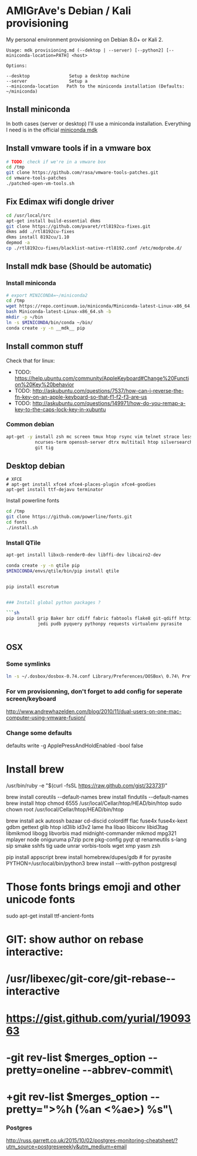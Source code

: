 # AMIGrAve's Debian / Kali provisioning

My personal environment provisionning on Debian 8.0+ or Kali 2.

```docopt
Usage: mdk provisioning.md (--dektop | --server) [--python2] [--miniconda-location=PATH] <host>

Options:

--desktop               Setup a desktop machine
--server                Setup a 
--miniconda-location   Path to the miniconda installation (Defaults: ~/miniconda)
```

## Install miniconda

In both cases (server or desktop) I'll use a miniconda installation.
Everything I need is in the official [miniconda mdk](https://mdk.sh/mdks/miniconda.md)


## Install vmware tools if in a vmware box

```sh
# TODO: check if we're in a vmware box
cd /tmp
git clone https://github.com/rasa/vmware-tools-patches.git
cd vmware-tools-patches
./patched-open-vm-tools.sh
```

## Fix Edimax wifi dongle driver

```sh
cd /usr/local/src
apt-get install build-essential dkms
git clone https://github.com/pvaret/rtl8192cu-fixes.git
dkms add ./rtl8192cu-fixes
dkms install 8192cu/1.10
depmod -a
cp ./rtl8192cu-fixes/blacklist-native-rtl8192.conf /etc/modprobe.d/
```

## Install mdk base (Should be automatic)

### Install miniconda

```sh
# export MINICONDA=~/miniconda2
cd /tmp
wget https://repo.continuum.io/miniconda/Miniconda-latest-Linux-x86_64.sh
bash Miniconda-latest-Linux-x86_64.sh -b
mkdir -p ~/bin
ln -s $MINICONDA/bin/conda ~/bin/
conda create -y -n __mdk__ pip
```

## Install common stuff

Check that for linux:

- TODO: https://help.ubuntu.com/community/AppleKeyboard#Change%20Function%20Key%20behavior
- TODO: http://askubuntu.com/questions/7537/how-can-i-reverse-the-fn-key-on-an-apple-keyboard-so-that-f1-f2-f3-are-us
- TODO: http://askubuntu.com/questions/149971/how-do-you-remap-a-key-to-the-caps-lock-key-in-xubuntu

### Common debian

```sh
apt-get -y install zsh mc screen tmux htop rsync vim telnet strace less netcat \
           ncurses-term openssh-server dtrx multitail htop silversearcher-ag \
           git tig
```

## Desktop debian

```
# XFCE
# apt-get install xfce4 xfce4-places-plugin xfce4-goodies
apt-get install ttf-dejavu terminator
```

Install powerline fonts

```sh
cd /tmp
git clone https://github.com/powerline/fonts.git
cd fonts
./install.sh
```

### Install QTile

```sh
apt-get install libxcb-render0-dev libffi-dev libcairo2-dev

conda create -y -n qtile pip
$MINICONDA/envs/qtile/bin/pip install qtile


pip install escrotum


### Install global python packages ?

```sh
pip install grip Baker bzr cdiff fabric fabtools flake8 git-qdiff httpie ipython \
            jedi pudb pyquery pythonpy requests virtualenv pyrasite



```


## OSX

### Some symlinks
```sh
ln -s ~/.dosbox/dosbox-0.74.conf Library/Preferences/DOSBox\ 0.74\ Preferences
```

### For vm provisionning, don't forget to add config for seperate screen/keyboard

http://www.andrewhazelden.com/blog/2010/11/dual-users-on-one-mac-computer-using-vmware-fusion/

### Change some defaults
defaults write -g ApplePressAndHoldEnabled -bool false

# Install brew
/usr/bin/ruby -e "$(curl -fsSL https://raw.github.com/gist/323731)"

brew install coreutils --default-names
brew install findutils --default-names
brew install htop
chmod 6555 /usr/local/Cellar/htop/HEAD/bin/htop
sudo chown root /usr/local/Cellar/htop/HEAD/bin/htop

brew install ack autossh bazaar cd-discid colordiff flac fuse4x fuse4x-kext gdbm gettext glib htop id3lib id3v2 lame lha libao libiconv libid3tag libmikmod libogg libvorbis mad midnight-commander mikmod mpg321 mplayer node oniguruma p7zip pcre pkg-config pyqt qt renameutils s-lang sip smake sshfs tig uade unrar vorbis-tools wget xmp yasm zsh

pip install appscript
brew install homebrew/dupes/gdb # for pyrasite
PYTHON=/usr/local/bin/python3 brew install --with-python postgresql

# Those fonts brings emoji and other unicode fonts
sudo apt-get install ttf-ancient-fonts

# GIT: show author on rebase interactive:
# /usr/libexec/git-core/git-rebase--interactive
# https://gist.github.com/yurial/1909363
#  -git rev-list $merges_option --pretty=oneline --abbrev-commit\
#  +git rev-list $merges_option --pretty=">%h (%an <%ae>) %s"\


### Postgres

http://russ.garrett.co.uk/2015/10/02/postgres-monitoring-cheatsheet/?utm_source=postgresweekly&utm_medium=email
